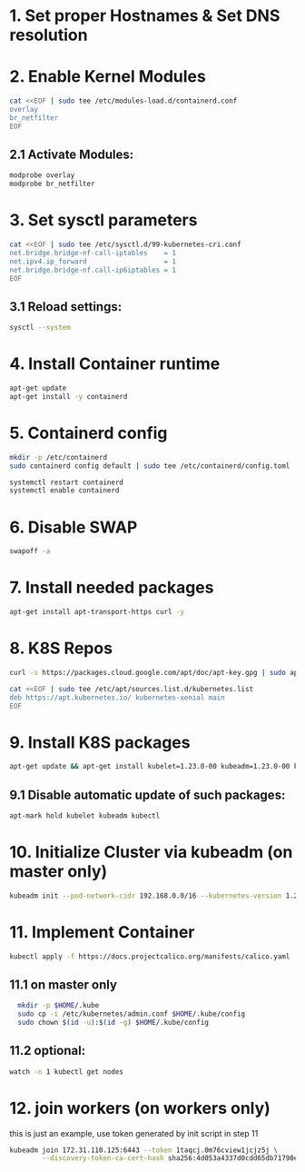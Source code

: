# 1. Set proper Hostnames & Set DNS resolution

# 2. Enable Kernel Modules
```bash
cat <<EOF | sudo tee /etc/modules-load.d/containerd.conf
overlay
br_netfilter
EOF
```

## 2.1 Activate Modules:
```bash
modprobe overlay
modprobe br_netfilter
```

# 3. Set sysctl parameters
```bash
cat <<EOF | sudo tee /etc/sysctl.d/99-kubernetes-cri.conf
net.bridge.bridge-nf-call-iptables    = 1
net.ipv4.ip_forward                   = 1
net.bridge.bridge-nf.call-ip6iptables = 1
EOF
```

## 3.1 Reload settings:
```bash
sysctl --system
```

# 4. Install Container runtime
```bash
apt-get update 
apt-get install -y containerd   
```

# 5. Containerd config
```bash
mkdir -p /etc/containerd
sudo containerd config default | sudo tee /etc/containerd/config.toml

systemctl restart containerd
systemctl enable containerd
```

# 6. Disable SWAP
```bash
swapoff -a
```

# 7. Install needed packages
```bash
apt-get install apt-transport-https curl -y
```

# 8. K8S Repos
```bash
curl -s https://packages.cloud.google.com/apt/doc/apt-key.gpg | sudo apt-key add -

cat <<EOF | sudo tee /etc/apt/sources.list.d/kubernetes.list
deb https://apt.kubernetes.io/ kubernetes-xenial main
EOF
```

# 9. Install K8S packages
```bash
apt-get update && apt-get install kubelet=1.23.0-00 kubeadm=1.23.0-00 kubectl=1.23.0-00 -y
```

## 9.1 Disable automatic update of such packages:
```bash
apt-mark hold kubelet kubeadm kubectl
```

# 10. Initialize Cluster via kubeadm (on master only)
```bash
kubeadm init --pod-network-cidr 192.168.0.0/16 --kubernetes-version 1.23.0
```
# 11. Implement Container
```bash
kubectl apply -f https://docs.projectcalico.org/manifests/calico.yaml
```

## 11.1 on master only
```bash
  mkdir -p $HOME/.kube
  sudo cp -i /etc/kubernetes/admin.conf $HOME/.kube/config
  sudo chown $(id -u):$(id -g) $HOME/.kube/config
```
## 11.2 optional:
```bash
watch -n 1 kubectl get nodes
```
# 12. join workers (on workers only)
this is just an example, use token generated by init script in step 11
```bash
kubeadm join 172.31.110.125:6443 --token 1taqcj.0m76cview1jcjz5j \
        --discovery-token-ca-cert-hash sha256:4d053a4337d0cdd65db71790ef4d1a7108fc9cb299e6e5db884125bcecd1db27
```
